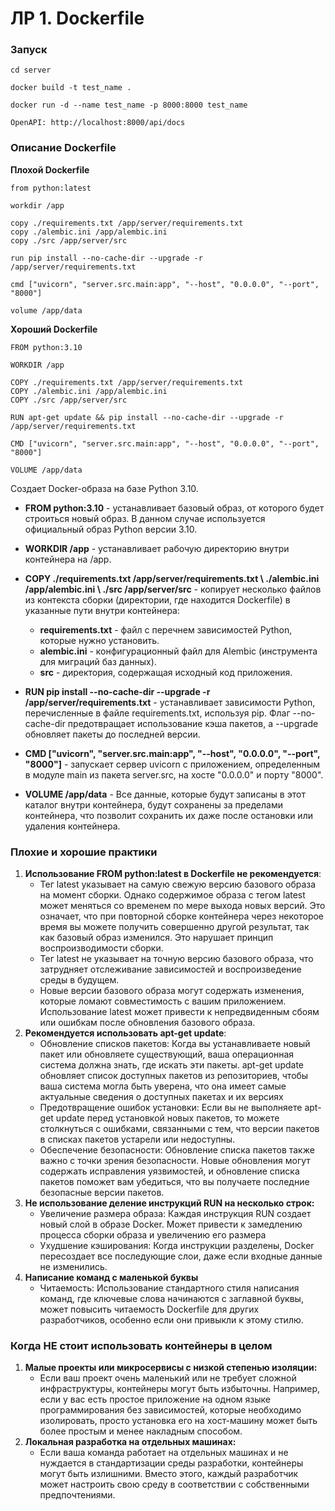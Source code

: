 # ЛР 1. Dockerfile
### Запуск
```commandline
cd server
```
```commandline
docker build -t test_name .
```
```commandline
docker run -d --name test_name -p 8000:8000 test_name
```
```commandline
OpenAPI: http://localhost:8000/api/docs
```
### Описание Dockerfile

**Плохой Dockerfile**
```
from python:latest

workdir /app

copy ./requirements.txt /app/server/requirements.txt
copy ./alembic.ini /app/alembic.ini
copy ./src /app/server/src

run pip install --no-cache-dir --upgrade -r /app/server/requirements.txt

cmd ["uvicorn", "server.src.main:app", "--host", "0.0.0.0", "--port", "8000"]

volume /app/data
```


**Хороший Dockerfile**
```
FROM python:3.10

WORKDIR /app

COPY ./requirements.txt /app/server/requirements.txt
COPY ./alembic.ini /app/alembic.ini
COPY ./src /app/server/src

RUN apt-get update && pip install --no-cache-dir --upgrade -r /app/server/requirements.txt

CMD ["uvicorn", "server.src.main:app", "--host", "0.0.0.0", "--port", "8000"]

VOLUME /app/data
```
Создает Docker-образа на базе Python 3.10.
- **FROM python:3.10** - устанавливает базовый образ, от которого будет строиться новый образ. В данном случае используется официальный образ Python версии 3.10.


- **WORKDIR /app** - устанавливает рабочую директорию внутри контейнера на /app.


- **COPY ./requirements.txt /app/server/requirements.txt \ ./alembic.ini /app/alembic.ini \ ./src /app/server/src** - копирует несколько файлов из контекста сборки (директории, где находится Dockerfile) в указанные пути внутри контейнера:
    - **requirements.txt** - файл с перечнем зависимостей Python, которые нужно установить.
    - **alembic.ini** - конфигурационный файл для Alembic (инструмента для миграций баз данных). 
    - **src** - директория, содержащая исходный код приложения.


- **RUN pip install --no-cache-dir --upgrade -r /app/server/requirements.txt** - устанавливает зависимости Python, перечисленные в файле requirements.txt, используя pip. Флаг --no-cache-dir предотвращает использование кэша пакетов, а --upgrade обновляет пакеты до последней версии.
- **CMD ["uvicorn", "server.src.main:app", "--host", "0.0.0.0", "--port", "8000"]** - запускает сервер uvicorn с приложением, определенным в модуле main из пакета server.src, на хосте "0.0.0.0" и порту "8000".
- **VOLUME /app/data** - Все данные, которые будут записаны в этот каталог внутри контейнера, будут сохранены за пределами контейнера, что позволит сохранить их даже после остановки или удаления контейнера.


### Плохие и хорошие практики
1. **Использование FROM python:latest в Dockerfile не рекомендуется**:
    - Тег latest указывает на самую свежую версию базового образа на момент сборки. Однако содержимое образа с тегом latest может меняться со временем по мере выхода новых версий. Это означает, что при повторной сборке контейнера через некоторое время вы можете получить совершенно другой результат, так как базовый образ изменился. Это нарушает принцип воспроизводимости сборки.
    - Тег latest не указывает на точную версию базового образа, что затрудняет отслеживание зависимостей и воспроизведение среды в будущем.
    - Новые версии базового образа могут содержать изменения, которые ломают совместимость с вашим приложением. Использование latest может привести к непредвиденным сбоям или ошибкам после обновления базового образа.
2. **Рекомендуется использовать apt-get update**:
    - Обновление списков пакетов: Когда вы устанавливаете новый пакет или обновляете существующий, ваша операционная система должна знать, где искать эти пакеты. apt-get update обновляет список доступных пакетов из репозиториев, чтобы ваша система могла быть уверена, что она имеет самые актуальные сведения о доступных пакетах и их версиях
    - Предотвращение ошибок установки: Если вы не выполняете apt-get update перед установкой новых пакетов, то можете столкнуться с ошибками, связанными с тем, что версии пакетов в списках пакетов устарели или недоступны.
    - Обеспечение безопасности: Обновление списка пакетов также важно с точки зрения безопасности. Новые обновления могут содержать исправления уязвимостей, и обновление списка пакетов поможет вам убедиться, что вы получаете последние безопасные версии пакетов.
3. **Не использование деление инструкций RUN на несколько строк:**
    - Увеличение размера образа: Каждая инструкция RUN создает новый слой в образе Docker. Может привести к замедлению процесса сборки образа и увеличению его размера 
    - Ухудшение кэширования: Когда инструкции разделены, Docker пересоздает все последующие слои, даже если входные данные не изменились.
4. **Написание команд с маленькой буквы**
    - Читаемость: Использование стандартного стиля написания команд, где ключевые слова начинаются с заглавной буквы, может повысить читаемость Dockerfile для других разработчиков, особенно если они привыкли к этому стилю.


### Когда НЕ стоит использовать контейнеры в целом
1. **Малые проекты или микросервисы с низкой степенью изоляции:** 
    - Если ваш проект очень маленький или не требует сложной инфраструктуры, контейнеры могут быть избыточны. Например, если у вас есть простое приложение на одном языке программирования без зависимостей, которые необходимо изолировать, просто установка его на хост-машину может быть более простым и менее накладным способом.
2. **Локальная разработка на отдельных машинах:**
   - Если ваша команда работает на отдельных машинах и не нуждается в стандартизации среды разработки, контейнеры могут быть излишними. Вместо этого, каждый разработчик может настроить свою среду в соответствии с собственными предпочтениями.
